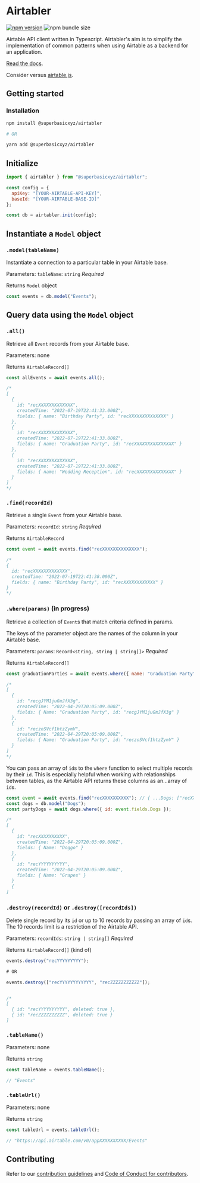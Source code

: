 # Airtabler

[![npm version](https://img.shields.io/npm/v/@superbasicxyz/airtabler)](https://www.npmjs.org/package/@superbasicxyz/airtabler)
![npm bundle size](https://img.shields.io/bundlephobia/minzip/@superbasicxyz/airtabler)

Airtable API client written in Typescript. Airtabler's aim is to simplify the implementation of common patterns when using Airtable as a backend for an application.

[Read the docs](https://superbasicxyz.github.io/airtabler/).

Consider versus [airtable.js](https://github.com/airtable/airtable.js/).

## Getting started

### Installation

```bash
npm install @superbasicxyz/airtabler

# OR

yarn add @superbasicxyz/airtabler
```

## Initialize

```js
import { airtabler } from "@superbasicxyz/airtabler";

const config = {
  apiKey: "[YOUR-AIRTABLE-API-KEY]",
  baseId: "[YOUR-AIRTABLE-BASE-ID]"
};

const db = airtabler.init(config);
```

## Instantiate a `Model` object

### `.model(tableName)`

Instantiate a connection to a particular table in your Airtable base.

Parameters: `tableName`: `string` _Required_

Returns `Model` object

```js
const events = db.model("Events");
```

## Query data using the `Model` object

### `.all()`

Retrieve all `Event` records from your Airtable base.

Parameters: none

Returns `AirtableRecord[]`

```js
const allEvents = await events.all();

/*
[
  {
    id: "recXXXXXXXXXXXXX",
    createdTime: "2022-07-19T22:41:33.000Z",
    fields: { name: "Birthday Party", id: "recXXXXXXXXXXXXXX" }
  },
  {
    id: "recXXXXXXXXXXXXX",
    createdTime: "2022-07-19T22:41:33.000Z",
    fields: { name: "Graduation Party", id: "recXXXXXXXXXXXXXXX" }
  },
  {
    id: "recXXXXXXXXXXXXX",
    createdTime: "2022-07-19T22:41:33.000Z",
    fields: { name: "Wedding Reception", id: "recXXXXXXXXXXXXXX" }
  }
]
*/
```

### `.find(recordId)`

Retrieve a single `Event` from your Airtable base.

Parameters: `recordId`: `string` _Required_

Returns `AirtableRecord`

```js
const event = await events.find("recXXXXXXXXXXXXXX");

/*
{
  id: "recXXXXXXXXXXXXX",
  createdTime: "2022-07-19T22:41:38.000Z",
  fields: { name: "Birthday Party", id: "recXXXXXXXXXXXX" }
}
*/
```

### `.where(params)` (in progress)

Retrieve a collection of `Event`s that match criteria defined in params.

The keys of the parameter object are the names of the column in your Airtable base.

Parameters: `params`: `Record<string, string | string[]>` _Required_

Returns `AirtableRecord[]`

```js
const graduationParties = await events.where({ name: "Graduation Party" });

/*
[
  {
    id: "recgJYM1juGmJfX3g",
    createdTime: "2022-04-29T20:05:09.000Z",
    fields: { Name: "Graduation Party", id: "recgJYM1juGmJfX3g" }
  },
  {
    id: "reczoSVcf1htzZymV",
    createdTime: "2022-04-29T20:05:09.000Z",
    fields: { Name: "Graduation Party", id: "reczoSVcf1htzZymV" }
  }
]
*/
```

You can pass an array of `id`s to the `where` function to select multiple records by their `id`. This
is especially helpful when working with relationships between tables, as the Airtable API returns these columns
as an...array of `id`s.

```js
const event = await events.find("recXXXXXXXXXX"); // { ...Dogs: ["recXXXXXXXX", "recYYYYYYYY"] ... }
const dogs = db.model("Dogs");
const partyDogs = await dogs.where({ id: event.fields.Dogs });

/*
[
  {
    id: "recXXXXXXXXXX",
    createdTime: "2022-04-29T20:05:09.000Z",
    fields: { Name: "Doggo" }
  },
  {
    id: "recYYYYYYYYYY",
    createdTime: "2022-04-29T20:05:09.000Z",
    fields: { Name: "Grapes" }
  }
  {
]
```

### `.destroy(recordId)` or `.destroy([recordIds])`

Delete single record by its `id` or up to 10 records by passing an array of `id`s. The 10 records limit is a restriction of the Airtable API.

Parameters: `recordIds`: `string | string[]` _Required_

Returns `AirtableRecord[]` (kind of)

```js
events.destroy("recYYYYYYYYY");

# OR

events.destroy(["recYYYYYYYYYYYY", "recZZZZZZZZZZZ"]);


/*
[
  { id: "recYYYYYYYYYY", deleted: true },
  { id: "recZZZZZZZZZZ", deleted: true }
]
```

### `.tableName()`

Parameters: none

Returns `string`

```js
const tableName = events.tableName();

// "Events"
```

### `.tableUrl()`

Parameters: none

Returns `string`

```js
const tableUrl = events.tableUrl();

// "https://api.airtable.com/v0/appXXXXXXXXXX/Events"
```

## Contributing

Refer to our [contribution guidelines](https://github.com/superbasicxyz/airtabler/blob/main/CONTRIBUTING.md) and [Code of Conduct for contributors](https://github.com/superbasicxyz/airtabler/blob/main/CODE_OF_CONDUCT.md).
